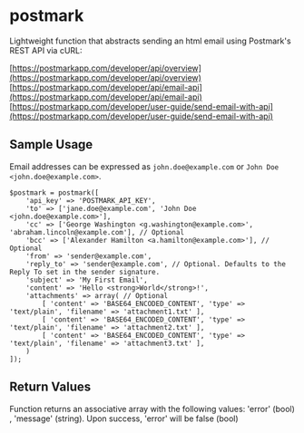 # postmark

Lightweight function that abstracts sending an html email using Postmark's REST API via cURL:

[https://postmarkapp.com/developer/api/overview](https://postmarkapp.com/developer/api/overview)
[https://postmarkapp.com/developer/api/email-api](https://postmarkapp.com/developer/api/email-api)
[https://postmarkapp.com/developer/user-guide/send-email-with-api](https://postmarkapp.com/developer/user-guide/send-email-with-api)

## Sample Usage

Email addresses can be expressed as `john.doe@example.com` or `John Doe <john.doe@example.com>`.

```
$postmark = postmark([
    'api_key' => 'POSTMARK_API_KEY', 
    'to' => ['jane.doe@example.com', 'John Doe <john.doe@example.com>'],
    'cc' => ['George Washington <g.washington@example.com>', 'abraham.lincoln@example.com'], // Optional
    'bcc' => ['Alexander Hamilton <a.hamilton@example.com>'], // Optional
    'from' => 'sender@example.com',
    'reply_to' => 'sender@example.com', // Optional. Defaults to the Reply To set in the sender signature.
    'subject' => 'My First Email',
    'content' => 'Hello <strong>World</strong>!',
    'attachments' => array( // Optional	
        [ 'content' => 'BASE64_ENCODED_CONTENT', 'type' => 'text/plain', 'filename' => 'attachment1.txt' ], 
        [ 'content' => 'BASE64_ENCODED_CONTENT', 'type' => 'text/plain', 'filename' => 'attachment2.txt' ], 
        [ 'content' => 'BASE64_ENCODED_CONTENT', 'type' => 'text/plain', 'filename' => 'attachment3.txt' ], 
    )
]);
```
## Return Values
Function returns an associative array with the following values: 'error' (bool) , 'message' (string). Upon success, 'error' will be false (bool)
